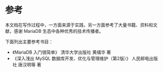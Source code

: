 # 参考

本文档在写作过程中，一方面来源于实践，另一方面参考了大量书籍、资料和文献，感谢 MariaDB 生态中各种优秀的技术传播者。

下面列出主要参考书目：
* 《MariaDB 入门很简单》 清华大学出版社 黄缙华 著
* 《深入浅出 MySQL 数据库开发、优化与管理维护（第2版）》 人民邮电出版社 唐汉明等 著